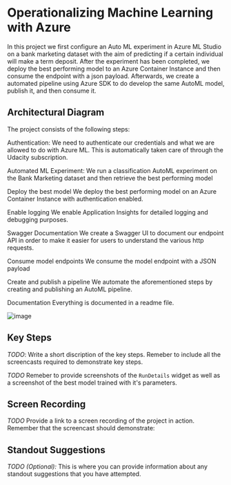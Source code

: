 

# Operationalizing Machine Learning with Azure

In this project we first configure an Auto ML experiment in Azure ML Studio on a bank marketing dataset with the aim of predicting if a certain individual will make a term deposit. After the experiment has been completed, we deploy the best performing model to an Azure Container Instance and then consume the endpoint with a json payload. Afterwards, we create a automated pipeline using Azure SDK to do develop the same AutoML model, publish it, and then consume it.

## Architectural Diagram

The project consists of the following steps:

Authentication: 
We need to authenticate our credentials and what we are allowed to do with Azure ML. This is automatically taken care of through the Udacity subscription.

Automated ML Experiment:
We run a classification AutoML experiment on the Bank Marketing dataset and then retrieve the best performing model

Deploy the best model
We deploy the best performing model on an Azure Container Instance with authentication enabled.

Enable logging
We enable Application Insights for detailed logging and debugging purposes.

Swagger Documentation
We create a Swagger UI to document our endpoint API in order to make it easier for users to understand the various http requests.

Consume model endpoints
We consume the model endpoint with a JSON payload

Create and publish a pipeline
We automate the aforementioned steps by creating and publishing an AutoML pipeline.

Documentation
Everything is documented in a readme file.

![image](https://user-images.githubusercontent.com/38438203/121116307-4f30c800-c7e4-11eb-92e3-8078b006f251.png)

## Key Steps
*TODO*: Write a short discription of the key steps. Remeber to include all the screencasts required to demonstrate key steps. 

*TODO* Remeber to provide screenshots of the `RunDetails` widget as well as a screenshot of the best model trained with it's parameters.

## Screen Recording
*TODO* Provide a link to a screen recording of the project in action. Remember that the screencast should demonstrate:

## Standout Suggestions
*TODO (Optional):* This is where you can provide information about any standout suggestions that you have attempted.
